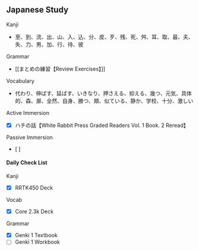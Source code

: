 ## Japanese Study

Kanji
- 至、到、流、出、山、入、込、分、皮、歹、残、死、舛、耳、取、最、夫、失、力、男、加、行、待、彼

Grammar
- [[まとめの練習【Review Exercises】]]

Vocabulary
- 代わり、伸ばす、延ばす、いきなり、押さえる、抑える、幾つ、元気、具体的、森、扉、全然、自身、勝つ、頬、似ている、静か、学校、十分、激しい

Active Immersion
- [x] ハチの話【White Rabbit Press Graded Readers Vol. 1 Book. 2 Reread】

Passive Immersion
- [ ] 

#### Daily Check List
Kanji
- [x] RRTK450 Deck

Vocab
- [x] Core 2.3k Deck

Grammar
- [x] Genki 1 Textbook
- [ ] Genki 1 Workbook